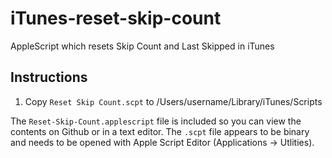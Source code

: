 # iTunes-reset-skip-count
AppleScript which resets Skip Count and Last Skipped in iTunes

## Instructions
1. Copy `Reset Skip Count.scpt` to /Users/username/Library/iTunes/Scripts

The `Reset-Skip-Count.applescript` file is included so you can view the contents on Github or in a text editor.  The `.scpt` file appears to be binary and needs to be opened with Apple Script Editor (Applications -> Utlities).

